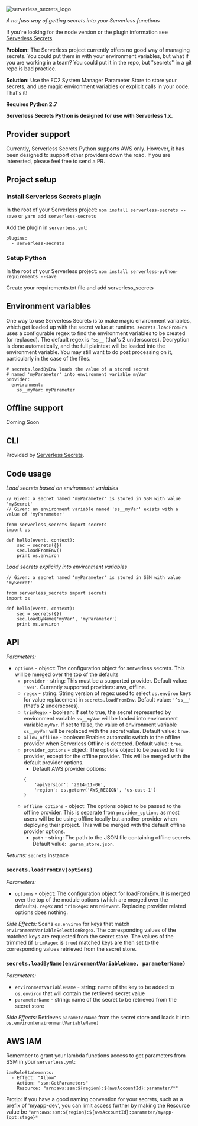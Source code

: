 ![serverless_secrets_logo](https://cloud.githubusercontent.com/assets/1689118/15905519/23bf2208-2d83-11e6-96fb-7dc1edd359ee.png)

*A no fuss way of getting secrets into your Serverless functions*

If you're looking for the node version or the plugin information see [Serverless Secrets](https://github.com/trek10inc/serverless-secrets)

**Problem:** The Serverless project currently offers no good way of managing secrets.
You could put them in with your environment variables, but what if you are working in a team?
You could put it in the repo, but "secrets" in a git repo is bad practice.

**Solution:** Use the EC2 System Manager Parameter Store to store your secrets,
and use magic environment variables or explicit calls in your code. That's it!

**Requires Python 2.7**

**Serverless Secrets Python is designed for use with Serverless 1.x.**

## Provider support

Currently, Serverless Secrets Python supports AWS only. However, it has been designed to support
other providers down the road. If you are interested, please feel free to send a PR.

## Project setup

### Install Serverless Secrets plugin

In the root of your Serverless project:
`npm install serverless-secrets --save` or `yarn add serverless-secrets`

Add the plugin in `serverless.yml`:
```
plugins:
  - serverless-secrets
```

### Setup Python
In the root of your Serverless project:
`npm install serverless-python-requirements --save`

Create your requirements.txt file and add serverless_secrets

## Environment variables

One way to use Serverless Secrets is to make magic environment variables, which get loaded up with the secret
value at runtime. `secrets.loadFromEnv` uses a configurable regex to find the environment variables to be
created (or replaced). The default regex is `^ss__` (that's 2 underscores). Decryption is done automatically, and
the full plaintext will be loaded into the environment variable. You may still want to do post processing on it,
particularly in the case of the files.

```
# secrets.loadByEnv loads the value of a stored secret
# named 'myParameter' into environment variable myVar
provider:
  environment:
    ss__myVar: myParameter
```

## Offline support

Coming Soon

## CLI

Provided by [Serverless Secrets](https://github.com/trek10inc/serverless-secrets).

## Code usage

*Load secrets based on environment variables*

```
// Given: a secret named 'myParameter' is stored in SSM with value 'mySecret'
// Given: an environment variable named 'ss__myVar' exists with a value of 'myParameter'

from serverless_secrets import secrets
import os

def hello(event, context):
    sec = secrets({})
    sec.loadFromEnv()
    print os.environ
```

*Load secrets explicitly into environment variables*

```
// Given: a secret named 'myParameter' is stored in SSM with value 'mySecret'

from serverless_secrets import secrets
import os

def hello(event, context):
    sec = secrets({})
    sec.loadByName('myVar', 'myParameter')
    print os.environ
```

## API

*Parameters:*
- `options` - object: The configuration object for serverless secrets. This will be merged
 over the top of the defaults
  - `provider` - string: This must be a supported provider. Default value: `'aws'`.
  Currently supported providers: aws, offline.
  - `regex` - string: String version of regex used to select `os.environ` keys for value
  replacement in `secrets.loadFromEnv`. Default value: `'^ss__'` (that's **2** underscores).
  - `trimRegex` - boolean: If set to true, the secret represented by environment variable
  `ss__myVar` will be loaded into environment variable `myVar`. If set to false, the value
  of environment variable `ss__myVar` will be replaced with the secret value.
  Default value: `true`.
  - `allow_offline` - boolean: Enables automatic switch to the offline provider when Serverless
  Offline is detected. Default value: `true`.
  - `provider_options` - object: The options object to be passed to the provider, except for the
  offline provider. This will be merged with the default provider options.
    - Default AWS provider options:
    ```
    {
        'apiVersion': '2014-11-06',
        'region': os.getenv('AWS_REGION', 'us-east-1')
    }
    ```
  - `offline_options` - object: The options object to be passed to the offline provider. This
  is separate from `provider_options` as most users will be be using offline locally but another
  provider when deploying their project. This will be merged with the default offline provider
  options.
    - `path` - string: The path to the JSON file containing offline secrets.
    Default value: `.param_store.json`.

*Returns:* `secrets` instance

### `secrets.loadFromEnv(options)`

*Parameters:*
- `options` - object: The configuration object for loadFromEnv. It is merged over the top of
 the module options (which are merged over the defaults). `regex` and `trimRegex` are relevant.
 Replacing provider related options does nothing.

*Side Effects:* Scans `os.environ` for keys that match `environmentVariableSelectionRegex`.
The corresponding values of the matched keys are requested from the secret store.
The values of the trimmed (if `trimRegex` is `true`) matched keys are then set to the
corresponding values retrieved from the secret store.

### `secrets.loadByName(environmentVariableName, parameterName)`

*Parameters:*
- `environmentVariableName` - string: name of the key to be added to `os.environ` that
will contain the retrieved secret value
- `parameterName` - string: name of the secret to be retrieved from the secret store

*Side Effects:* Retrieves `parameterName` from the secret store and loads it
into `os.environ[environmentVariableName]`

## AWS IAM

Remember to grant your lambda functions access to get parameters from SSM
in your `serverless.yml`:
```
iamRoleStatements:
  - Effect: "Allow"
    Action: "ssm:GetParameters"
    Resource: "arn:aws:ssm:${region}:${awsAccountId}:parameter/*"
```

Protip: If you have a good naming convention for your secrets, such as a prefix of 'myapp-dev',
you can limit access further by making the Resource value be
`"arn:aws:ssm:${region}:${awsAccountId}:parameter/myapp-{opt:stage}*`
